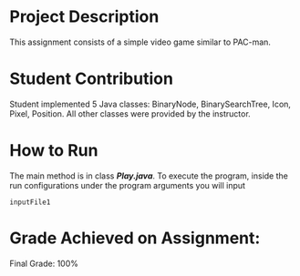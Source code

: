 # Project Description
This assignment consists of a simple video game similar to PAC-man.

# Student Contribution
Student implemented 5 Java classes: BinaryNode, BinarySearchTree, Icon, Pixel, Position. All other classes were provided by the instructor.

# How to Run
The main method is in class ***Play.java***. To execute the program, inside the run configurations under the program arguments you will input

`inputFile1`

# Grade Achieved on Assignment:
Final Grade: 100%

